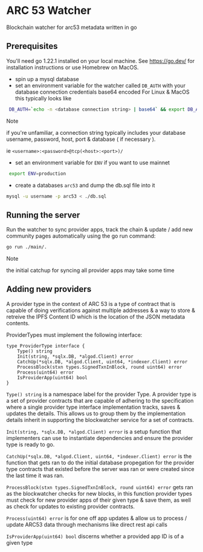 # ARC 53 Watcher

Blockchain watcher for arc53 metadata written in go

## Prerequisites

You'll need go 1.22.1 installed on your local machine. See https://go.dev/ for installation instructions or use Homebrew on MacOS.

- spin up a mysql database
- set an environment variable for the watcher called `DB_AUTH` with your database connection credentials base64 encoded
For Linux & MacOS this typically looks like
```bash
 DB_AUTH=`echo -n <database connection string> | base64` && export DB_AUTH
```
> [!NOTE]
> if you're unfamiliar, a connection string typically includes your database username, password, host, port & database ( if necessary ).
>
> ie `<username>:<password>@tcp(<host>:<port>)/`

- set an environment variable for `ENV` if you want to use mainnet
```bash
 export ENV=production
```
- create a databases `arc53` and dump the db.sql file into it
```bash
mysql -u username -p arc53 < ./db.sql
```

## Running the server
Run the watcher to sync provider apps, track the chain & update / add new community pages automatically using the go run command:
```bash
go run ./main/.
```

> [!NOTE]
> the initial catchup for syncing all provider apps may take some time

## Adding new providers

A provider type in the context of ARC 53 is a type of contract that is capable of doing verifications against multiple addresses & a way to store & retreive the IPFS Content ID which is the location of the JSON metadata contents.

ProviderTypes must implement the following interface:
```golang
type ProviderType interface {
	Type() string
	Init(string, *sqlx.DB, *algod.Client) error
	CatchUp(*sqlx.DB, *algod.Client, uint64, *indexer.Client) error
	ProcessBlock(stxn types.SignedTxnInBlock, round uint64) error
	Process(uint64) error
	IsProviderApp(uint64) bool
}
```

`Type() string` is a namespace label for the provider Type. A provider type is a set of provider contracts that are capable of adhering to the specification where a single provider type interface implementation tracks, saves & updates the details. This allows us to group them by the implementation details inherit in supporting the blockwatcher service for a set of contracts.

`Init(string, *sqlx.DB, *algod.Client) error` is a setup function that implementers can use to instantiate dependencies and ensure the provider type is ready to go.

`CatchUp(*sqlx.DB, *algod.Client, uint64, *indexer.Client) error` is the function that gets ran to do the initial database propegation for the provider type contracts that existed before the server was ran or were created since the last time it was ran.

`ProcessBlock(stxn types.SignedTxnInBlock, round uint64) error` gets ran as the blockwatcher checks for new blocks, in this function provider types must check for new provider apps of their given type & save them, as well as check for updates to existing provider contracts.

`Process(uint64) error` is for one off app updates & allow us to process / update ARC53 data through mechanisms like direct rest api calls

`IsProviderApp(uint64) bool` discerns whether a provided app ID is of a given type
